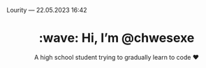 Lourity — 22.05.2023 16:42
<div align="center">
<h1> :wave: Hi, I’m @chwesexe</h1>
<p> A high school student trying to gradually learn to code ❤ </p>
